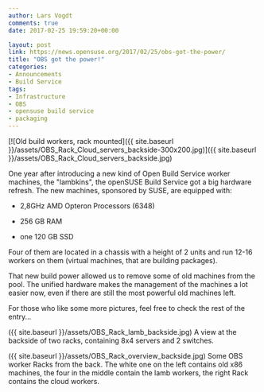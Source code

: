 ```yaml
---
author: Lars Vogdt
comments: true
date: 2017-02-25 19:59:20+00:00

layout: post
link: https://news.opensuse.org/2017/02/25/obs-got-the-power/
title: "OBS got the power!"
categories:
- Announcements
- Build Service
tags:
- Infrastructure
- OBS
- opensuse build service
- packaging
---
```

[![Old build workers, rack mounted]({{ site.baseurl }}/assets/OBS_Rack_Cloud_servers_backside-300x200.jpg)]({{ site.baseurl }}/assets/OBS_Rack_Cloud_servers_backside.jpg)

One year after introducing a new kind of Open Build Service worker machines, the "lambkins", the openSUSE Build Service got a big hardware refresh. The new machines, sponsored by SUSE, are equipped with:

- 2,8GHz AMD Opteron Processors (6348)

- 256 GB RAM

- one 120 GB SSD

Four of them are located in a chassis with a height of 2 units and run 12-16 workers on them (virtual machines, that are building packages).

That new build power allowed us to remove some of old machines from the pool. The unified hardware makes the management of the machines a lot easier now, even if there are still the most powerful old machines left.

For those who like some more pictures, feel free to check the rest of the entry...<!-- more -->

({{ site.baseurl }}/assets/OBS_Rack_lamb_backside.jpg) A view at the backside of two racks, containing 8x4 servers and 2 switches.

({{ site.baseurl }}/assets/OBS_Rack_overview_backside.jpg) Some OBS worker Racks from the back. The white one on the left contains old x86 machines, the four in the middle contain the lamb workers, the right Rack contains the cloud workers.		
